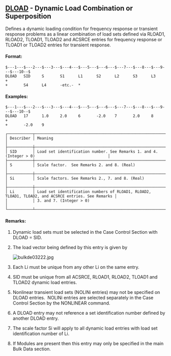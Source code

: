 ## [DLOAD](https://nexus.hexagon.com/documentationcenter/bundle/MSC_Nastran_2022.4/page/Nastran_Combined_Book/qrg/bulkde/TOC.DLOAD.xhtml) - Dynamic Load Combination or Superposition

Defines a dynamic loading condition for frequency response or transient response problems as a linear combination of load sets defined via RLOAD1, RLOAD2, TLOAD1, TLOAD2 and ACSRCE entries for frequency response or TLOAD1 or TLOAD2 entries for transient response.

#### Format:

```nastran
$---1---$---2---$---3---$---4---$---5---$---6---$---7---$---8---$---9---$---10--$
DLOAD   SID     S       S1      L1      S2      L2      S3      L3      +       
+       S4      L4      -etc.-  *                                               
```

#### Examples:

```nastran
$---1---$---2---$---3---$---4---$---5---$---6---$---7---$---8---$---9---$---10--$
DLOAD   17      1.0     2.0     6       -2.0    7       2.0     8       +       
+       -2.0    9                                                               
```

```text
┌───────────┬────────────────────────────────────────────────────────────────────────────────────────────────────┐
│ Describer │ Meaning                                                                                            │
├───────────┼────────────────────────────────────────────────────────────────────────────────────────────────────┤
│ SID       │ Load set identification number. See Remarks 1. and 4. (Integer > 0)                                │
├───────────┼────────────────────────────────────────────────────────────────────────────────────────────────────┤
│ S         │ Scale factor.  See Remarks 2. and 8. (Real)                                                        │
├───────────┼────────────────────────────────────────────────────────────────────────────────────────────────────┤
│ Si        │ Scale factors. See Remarks 2., 7. and 8. (Real)                                                    │
├───────────┼────────────────────────────────────────────────────────────────────────────────────────────────────┤
│ Li        │ Load set identification numbers of RLOAD1, RLOAD2, TLOAD1, TLOAD2, and ACSRCE entries. See Remarks │
│           │ 3. and 7. (Integer > 0)                                                                            │
└───────────┴────────────────────────────────────────────────────────────────────────────────────────────────────┘
```

#### Remarks:

1. Dynamic load sets must be selected in the Case Control Section with DLOAD = SID.
2. The load vector being defined by this entry is given by

     ![bulkde03222.jpg](https://help-be.hexagonmi.com/bundle/MSC_Nastran_2022.4/page/Nastran_Combined_Book/qrg/bulkde/../../../assets/bulkde03222.jpg?_LANG=enus)  

3. Each Li must be unique from any other Li on the same entry.
4. SID must be unique from all ACSRCE, RLOAD1, RLOAD2, TLOAD1 and TLOAD2 dynamic load entries.
5. Nonlinear transient load sets (NOLINi entries) may not be specified on DLOAD entries.  NOLINi entries are selected separately in the Case Control Section by the NONLINEAR command.
6. A DLOAD entry may not reference a set identification number defined by another DLOAD entry.
7. The scale factor Si will apply to all dynamic load entries with load set identification number of Li.
8. If Modules are present then this entry may only be specified in the main Bulk Data section.
